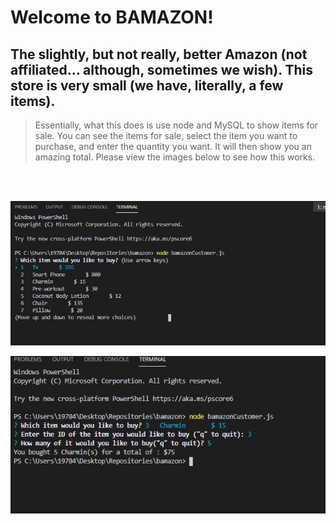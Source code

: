 
# <b>Welcome to BAMAZON!</b> 

## The slightly, but not really, better Amazon (not affiliated... although, sometimes we wish). This store is very small (we have, literally, a few items). 

> Essentially, what this does is use node and MySQL to show items for sale. You can see the items for sale, select the item you want to purchase, and enter the quantity you want. It will then show you an amazing total. Please view the images below to see how this works. 


<br>
<br>

![Image](images/bamazonchoiceOne.JPG)

![Image](images/bamazonchoiceTwo.JPG)



